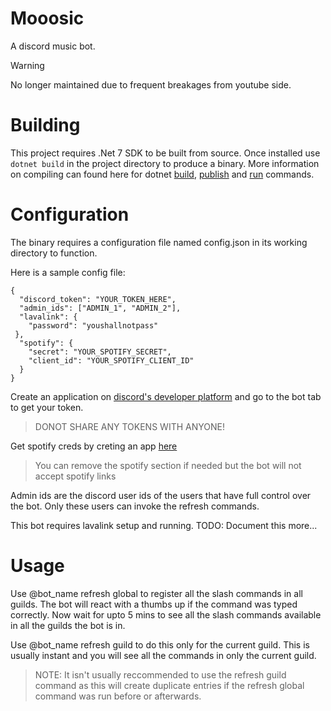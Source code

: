 # Mooosic
A discord music bot. 
> [!WARNING]
> No longer maintained due to frequent breakages from youtube side.

# Building
This project requires .Net 7 SDK to be built from source.
Once installed use `dotnet build` in the project directory to produce a binary.
More information on compiling can found here for dotnet [build](https://learn.microsoft.com/en-us/dotnet/core/tools/dotnet-build), [publish](https://learn.microsoft.com/en-us/dotnet/core/tools/dotnet-build) and [run](https://learn.microsoft.com/en-us/dotnet/core/tools/dotnet-run) commands.

# Configuration

The binary requires a configuration file named config.json in its working directory to function.

Here is a sample config file:
```
{
  "discord_token": "YOUR_TOKEN_HERE",
  "admin_ids": ["ADMIN_1", "ADMIN_2"],
  "lavalink": {
    "password": "youshallnotpass"
 },
  "spotify": {
    "secret": "YOUR_SPOTIFY_SECRET",
    "client_id": "YOUR_SPOTIFY_CLIENT_ID"
  }
}
```

Create an application on [discord's  developer platform](https://discord.com/developers/applications) and go to the bot tab to get your token.

> DONOT SHARE ANY TOKENS WITH ANYONE!

Get spotify creds by creting an app [here](https://developer.spotify.com/dashboard)

> You can remove the spotify section if needed but the bot will not accept spotify links

Admin ids are the discord user ids of the users that have full control over the bot. Only these users can invoke the refresh commands.


This bot requires lavalink setup and running. TODO: Document this more...

# Usage
Use @bot_name refresh global to register all the slash commands in all guilds. The bot will react with a thumbs up if the command was typed correctly.
Now wait for upto 5 mins to see all the slash commands available in all the guilds the bot is in.

Use @bot_name refresh guild to do this only for the current guild. This is usually instant and you will see all the commands in only the current guild.

> NOTE:
> It isn't usually reccommended to use the refresh guild command as this will create duplicate entries if the refresh global command was run before or afterwards.

